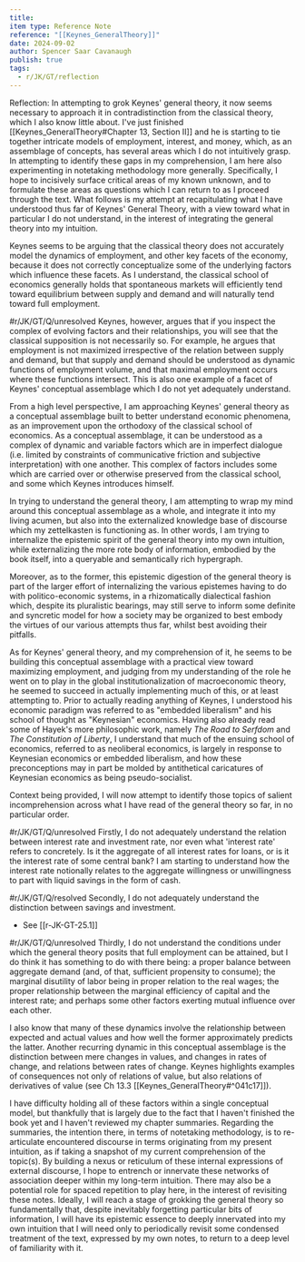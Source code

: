 ```yaml
---
title: 
item type: Reference Note
reference: "[[Keynes_GeneralTheory]]"
date: 2024-09-02
author: Spencer Saar Cavanaugh
publish: true
tags:
  - r/JK/GT/reflection
---
```

Reflection: In attempting to grok Keynes' general theory, it now seems necessary to approach it in contradistinction from the classical theory, which I also know little about. I've just finished [[Keynes_GeneralTheory#Chapter 13, Section II]] and he is starting to tie together intricate models of employment, interest, and money, which, as an assemblage of concepts, has several areas which I do not intuitively grasp. In attempting to identify these gaps in my comprehension, I am here also experimenting in notetaking methodology more generally. Specifically, I hope to incisively surface critical areas of my known unknown, and to formulate these areas as questions which I can return to as I proceed through the text. What follows is my attempt at recapitulating what I have understood thus far of Keynes' General Theory, with a view toward what in particular I do not understand, in the interest of integrating the general theory into my intuition.

Keynes seems to be arguing that the classical theory does not accurately model the dynamics of employment, and other key facets of the economy, because it does not correctly conceptualize some of the underlying factors which influence these facets. As I understand, the classical school of economics generally holds that spontaneous markets will efficiently tend toward equilibrium between supply and demand and will naturally tend toward full employment. 

#r/JK/GT/Q/unresolved  Keynes, however, argues that if you inspect the complex of evolving factors and their relationships, you will see that the classical supposition is not necessarily so. For example, he argues that employment is not maximized irrespective of the relation between supply and demand, but that supply and demand should be understood as dynamic functions of employment volume, and that maximal employment occurs where these functions intersect. This is also one example of a facet of Keynes' conceptual assemblage which I do not yet adequately understand.

From a high level perspective, I am approaching Keynes' general theory as a conceptual assemblage built to better understand economic phenomena, as an improvement upon the orthodoxy of the classical school of economics. As a conceptual assemblage, it can be understood as a complex of dynamic and variable factors which are in imperfect dialogue (i.e. limited by constraints of communicative friction and subjective interpretation) with one another. This complex of factors includes some which are carried over or otherwise preserved from the classical school, and some which Keynes introduces himself. 

In trying to understand the general theory, I am attempting to wrap my mind around this conceptual assemblage as a whole, and integrate it into my living acumen, but also into the externalized knowledge base of discourse which my zettelkasten is functioning as. In other words, I am trying to internalize the epistemic spirit of the general theory into my own intuition, while externalizing the more rote body of information, embodied by the book itself, into a queryable and semantically rich hypergraph. 

Moreover, as to the former, this epistemic digestion of the general theory is part of the larger effort of internalizing the various epistemes having to do with politico-economic systems, in a rhizomatically dialectical fashion which, despite its pluralistic bearings, may still serve to inform some definite and syncretic model for how a society may be organized to best embody the virtues of our various attempts thus far, whilst best avoiding their pitfalls.

As for Keynes' general theory, and my comprehension of it, he seems to be building this conceptual assemblage with a practical view toward maximizing employment, and judging from my understanding of the role he went on to play in the global institutionalization of macroeconomic theory, he seemed to succeed in actually implementing much of this, or at least attempting to. Prior to actually reading anything of Keynes, I understood his economic paradigm was referred to as "embedded liberalism" and his school of thought as "Keynesian" economics. Having also already read some of Hayek's more philosophic work, namely *The Road to Serfdom* and *The Constitution of Liberty*, I understand that much of the ensuing school of economics, referred to as neoliberal economics, is largely in response to Keynesian economics or embedded liberalism, and how these preconceptions may in part be molded by antithetical caricatures of Keynesian economics as being pseudo-socialist.

Context being provided, I will now attempt to identify those topics of salient incomprehension across what I have read of the general theory so far, in no particular order. 

#r/JK/GT/Q/unresolved  Firstly, I do not adequately understand the relation between interest rate and investment rate, nor even what 'interest rate' refers to concretely. Is it the aggregate of all interest rates for loans, or is it the interest rate of some central bank? I am starting to understand how the interest rate notionally relates to the aggregate willingness or unwillingness to part with liquid savings in the form of cash.

#r/JK/GT/Q/resolved  Secondly, I do not adequately understand the distinction between savings and investment.
- See [[r-JK-GT-25.1]]

#r/JK/GT/Q/unresolved Thirdly, I do not understand the conditions under which the general theory posits that full employment can be attained, but I do think it has something to do with there being: a proper balance between aggregate demand (and, of that, sufficient propensity to consume); the marginal disutility of labor being in proper relation to the real wages; the proper relationship between the marginal efficiency of capital and the interest rate; and perhaps some other factors exerting mutual influence over each other. 

I also know that many of these dynamics involve the relationship between expected and actual values and how well the former approximately predicts the latter. Another recurring dynamic in this conceptual assemblage is the distinction between mere changes in values, and changes in rates of change, and relations between rates of change. Keynes highlights examples of consequences not only of relations of value, but also relations of derivatives of value (see Ch 13.3 [[Keynes_GeneralTheory#^041c17]]).

I have difficulty holding all of these factors within a single conceptual model, but thankfully that is largely due to the fact that I haven't finished the book yet and I haven't reviewed my chapter summaries. Regarding the summaries, the intention there, in terms of notetaking methodology, is to re-articulate encountered discourse in terms originating from my present intuition, as if taking a snapshot of my current comprehension of the topic(s). By building a nexus or reticulum of these internal expressions of external discourse, I hope to entrench or innervate these networks of association deeper within my long-term intuition. There may also be a potential role for spaced repetition to play here, in the interest of revisiting these notes. Ideally, I will reach a stage of grokking the general theory so fundamentally that, despite inevitably forgetting particular bits of information, I will have its epistemic essence to deeply innervated into my own intuition that I will need only to periodically revisit some condensed treatment of the text, expressed by my own notes, to return to a deep level of familiarity with it.